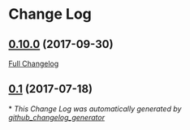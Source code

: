 # Change Log

## [0.10.0](https://github.com/BeAce/expressjs-react-blog/tree/0.10.0) (2017-09-30)
[Full Changelog](https://github.com/BeAce/expressjs-react-blog/compare/0.1...0.10.0)

## [0.1](https://github.com/BeAce/expressjs-react-blog/tree/0.1) (2017-07-18)


\* *This Change Log was automatically generated by [github_changelog_generator](https://github.com/skywinder/Github-Changelog-Generator)*